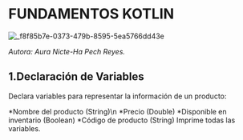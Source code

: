 # FUNDAMENTOS KOTLIN

![_f8f85b7e-0373-479b-8595-5ea5766dd43e](https://github.com/user-attachments/assets/11aa9363-51dd-4d38-b0cd-5bd064ace9ec)

*Autora: Aura Nicte-Ha Pech Reyes.*

## 1.Declaración de Variables
Declara variables para representar la información de un producto:

*Nombre del producto (String)\n
*Precio (Double)
*Disponible en inventario (Boolean)
*Código de producto (String) Imprime todas las variables.
